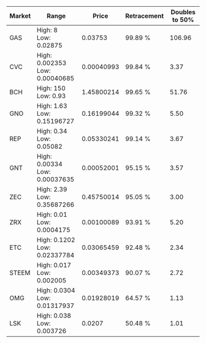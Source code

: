 | Market | Range | Price| Retracement | Doubles to 50% |
| --- | --- | --- | --- | --- |
| GAS | High: 8<br />Low: 0.02875 | 0.03753 | 99.89 % | 106.96 |
| CVC | High: 0.002353<br />Low: 0.00040685 | 0.00040993 | 99.84 % | 3.37 |
| BCH | High: 150<br />Low: 0.93 | 1.45800214 | 99.65 % | 51.76 |
| GNO | High: 1.63<br />Low: 0.15196727 | 0.16199044 | 99.32 % | 5.50 |
| REP | High: 0.34<br />Low: 0.05082 | 0.05330241 | 99.14 % | 3.67 |
| GNT | High: 0.00334<br />Low: 0.00037635 | 0.00052001 | 95.15 % | 3.57 |
| ZEC | High: 2.39<br />Low: 0.35687266 | 0.45750014 | 95.05 % | 3.00 |
| ZRX | High: 0.01<br />Low: 0.0004175 | 0.00100089 | 93.91 % | 5.20 |
| ETC | High: 0.1202<br />Low: 0.02337784 | 0.03065459 | 92.48 % | 2.34 |
| STEEM | High: 0.017<br />Low: 0.002005 | 0.00349373 | 90.07 % | 2.72 |
| OMG | High: 0.0304<br />Low: 0.01317937 | 0.01928019 | 64.57 % | 1.13 |
| LSK | High: 0.038<br />Low: 0.003726 | 0.0207 | 50.48 % | 1.01 |
